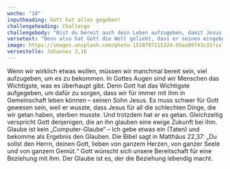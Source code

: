 ```yaml
---
woche: "10"
inputheading: Gott hat alles gegeben!
challengeheading: Challenge
challengebody: "Bist du bereit auch dein Leben aufzugeben, damit Jesus in deinem Leben an Geltung gewinnt? Wenn ja, dann sprich folgendes Gebet: „Jesus ich weiß, dass ich Schuld in meinem Leben habe. Ich weiß, dass du für meine Sünden gestorben bist. Nimm meine Sünde ganz weg. Du sollst von nun an mein Herr sein. Ich bin dein Kind. Ich möchte nur noch für dich leben. Hilf mir dabei!“"
versetext: "Denn also hat Gott die Welt geliebt, dass er seinen eingeborenen Sohn gab, damit alle, die an ihn glauben, nicht verloren werden, sondern das ewige Leben haben."
image: https://images.unsplash.com/photo-1510797215324-95aa89f43c33?ixlib=rb-1.2.1&ixid=eyJhcHBfaWQiOjEyMDd9&auto=format&fit=crop&w=1650&q=80
versestelle: Johannes 3,16
---
```


Wenn wir wirklich etwas wollen, müssen wir manchmal bereit sein, viel aufzugeben, um es zu bekommen. In Gottes Augen sind wir Menschen das Wichtigste, was es überhaupt gibt. Denn Gott hat das Wichtigste aufgegeben, um dafür zu sorgen, dass wir für immer mit ihm in Gemeinschaft leben können – seinen Sohn Jesus. Es muss schwer für Gott gewesen sein, weil er wusste, dass Jesus für all die schlechten Dinge, die wir getan haben, sterben musste. Und trotzdem hat er es getan. Gleichzeitig verspricht Gott denjenigen, die an ihn glauben eine ewige Zukunft bei ihm. Glaube ist kein „Computer-Glaube“ – Ich gebe etwas ein (Taten) und bekomme als Ergebnis den Glauben. Die Bibel sagt in Matthäus 22,37: „Du sollst den Herrn, deinen Gott, lieben von ganzem Herzen, von ganzer Seele und von ganzem Gemüt.“ Gott wünscht sich unsere Bereitschaft für eine Beziehung mit ihm. Der Glaube ist es, der die Beziehung lebendig macht.

